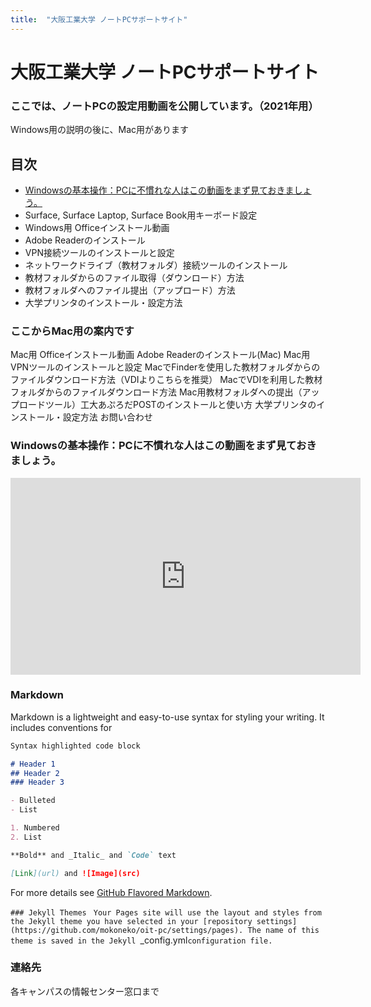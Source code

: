 ```yaml
---
title:  "大阪工業大学 ノートPCサポートサイト"
---
```

# 大阪工業大学 ノートPCサポートサイト

### ここでは、ノートPCの設定用動画を公開しています。（2021年用）

Windows用の説明の後に、Mac用があります

## 目次
- [Windowsの基本操作：PCに不慣れな人はこの動画をまず見ておきましょう。](#winbasic)
- Surface, Surface Laptop, Surface Book用キーボード設定
- Windows用 Officeインストール動画
- Adobe Readerのインストール
- VPN接続ツールのインストールと設定
- ネットワークドライブ（教材フォルダ）接続ツールのインストール
- 教材フォルダからのファイル取得（ダウンロード）方法
- 教材フォルダへのファイル提出（アップロード）方法
- 大学プリンタのインストール・設定方法

### ここからMac用の案内です
Mac用 Officeインストール動画
Adobe Readerのインストール(Mac)
Mac用 VPNツールのインストールと設定
MacでFinderを使用した教材フォルダからのファイルダウンロード方法（VDIよりこちらを推奨）
MacでVDIを利用した教材フォルダからのファイルダウンロード方法
Mac用教材フォルダへの提出（アップロードツール）工大あぷろだPOSTのインストールと使い方
大学プリンタのインストール・設定方法
お問い合わせ


### <div id="winbasic">Windowsの基本操作：PCに不慣れな人はこの動画をまず見ておきましょう。</div>


<iframe width="560" height="315" src="https://www.youtube.com/embed/WkTJBk9QWws" title="YouTube video player" frameborder="0" allow="accelerometer; autoplay; clipboard-write; encrypted-media; gyroscope; picture-in-picture" allowfullscreen></iframe>

### Markdown

Markdown is a lightweight and easy-to-use syntax for styling your writing. It includes conventions for
<!--
コメント
-->
```markdown
Syntax highlighted code block

# Header 1
## Header 2
### Header 3

- Bulleted
- List

1. Numbered
2. List

**Bold** and _Italic_ and `Code` text

[Link](url) and ![Image](src)
```

For more details see [GitHub Flavored Markdown](https://guides.github.com/features/mastering-markdown/).

`### Jekyll Themes
`
`Your Pages site will use the layout and styles from the Jekyll theme you have selected in your [repository settings](https://github.com/mokoneko/oit-pc/settings/pages). The name of this theme is saved in the Jekyll `_config.yml` configuration file.
`
### 連絡先
各キャンパスの情報センター窓口まで

